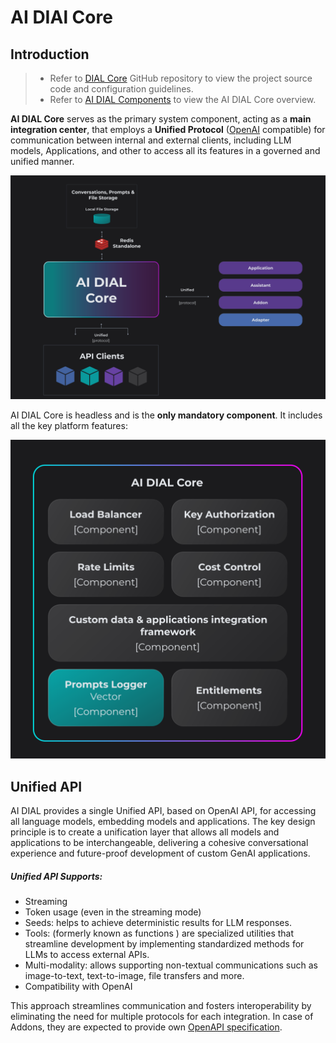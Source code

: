 # AI DIAl Core

## Introduction

> * Refer to [DIAL Core](https://github.com/epam/ai-dial-core) GitHub repository to view the project source code and configuration guidelines.
> * Refer to [AI DIAL Components](docs/platform/0.architecture-and-concepts/3.components.md#ai-dial-core) to view the AI DIAL Core overview.

**AI DIAL Core** serves as the primary system component, acting as a **main integration center**, that employs a **Unified Protocol** ([OpenAI](https://learn.microsoft.com/en-us/azure/ai-services/openai/reference) compatible) for communication between internal and external clients, including LLM models, Applications, and other to access all its features in a governed and unified manner.

![](img/minimal2.svg)

AI DIAL Core is headless and is the **only mandatory component**. It includes all the key platform features:

![](img/core.svg)

## Unified API 

AI DIAL provides a single Unified API, based on OpenAI API, for accessing all language models, embedding models and applications. The key design principle is to create a unification layer that allows all models and applications to be interchangeable, delivering a cohesive conversational experience and future-proof development of custom GenAI applications.

##### Unified API Supports:

- Streaming
- Token usage (even in the streaming mode)
- Seeds: helps to achieve deterministic results for LLM responses.
- Tools: (formerly known as functions ) are specialized utilities that streamline development by implementing standardized methods for LLMs to access external APIs.
- Multi-modality: allows supporting non-textual communications such as image-to-text, text-to-image, file transfers and more.
- Compatibility with OpenAI

This approach streamlines communication and fosters interoperability by eliminating the need for multiple protocols for each integration. In case of Addons, they are expected to provide own [OpenAPI specification](https://www.openapis.org/what-is-openapi).